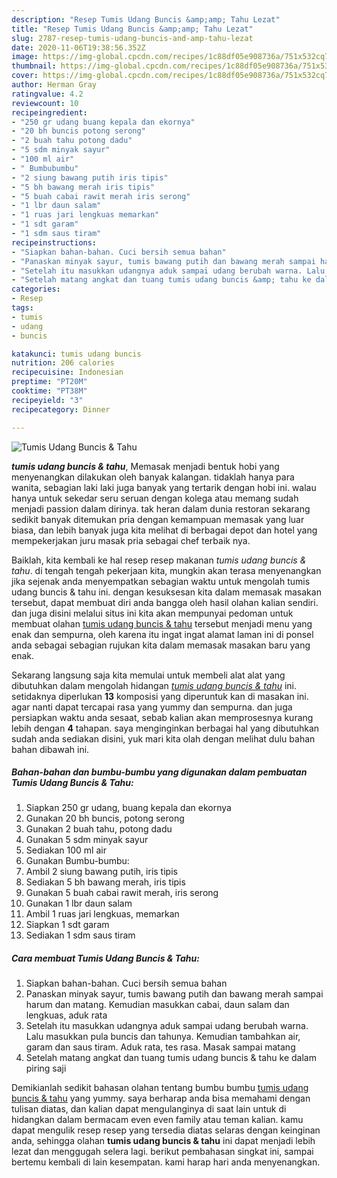 ```yaml
---
description: "Resep Tumis Udang Buncis &amp;amp; Tahu Lezat"
title: "Resep Tumis Udang Buncis &amp;amp; Tahu Lezat"
slug: 2787-resep-tumis-udang-buncis-and-amp-tahu-lezat
date: 2020-11-06T19:38:56.352Z
image: https://img-global.cpcdn.com/recipes/1c88df05e908736a/751x532cq70/tumis-udang-buncis-tahu-foto-resep-utama.jpg
thumbnail: https://img-global.cpcdn.com/recipes/1c88df05e908736a/751x532cq70/tumis-udang-buncis-tahu-foto-resep-utama.jpg
cover: https://img-global.cpcdn.com/recipes/1c88df05e908736a/751x532cq70/tumis-udang-buncis-tahu-foto-resep-utama.jpg
author: Herman Gray
ratingvalue: 4.2
reviewcount: 10
recipeingredient:
- "250 gr udang buang kepala dan ekornya"
- "20 bh buncis potong serong"
- "2 buah tahu potong dadu"
- "5 sdm minyak sayur"
- "100 ml air"
- " Bumbubumbu"
- "2 siung bawang putih iris tipis"
- "5 bh bawang merah iris tipis"
- "5 buah cabai rawit merah iris serong"
- "1 lbr daun salam"
- "1 ruas jari lengkuas memarkan"
- "1 sdt garam"
- "1 sdm saus tiram"
recipeinstructions:
- "Siapkan bahan-bahan. Cuci bersih semua bahan"
- "Panaskan minyak sayur, tumis bawang putih dan bawang merah sampai harum dan matang. Kemudian masukkan cabai, daun salam dan lengkuas, aduk rata"
- "Setelah itu masukkan udangnya aduk sampai udang berubah warna. Lalu masukkan pula buncis dan tahunya. Kemudian tambahkan air, garam dan saus tiram. Aduk rata, tes rasa. Masak sampai matang"
- "Setelah matang angkat dan tuang tumis udang buncis &amp; tahu ke dalam piring saji"
categories:
- Resep
tags:
- tumis
- udang
- buncis

katakunci: tumis udang buncis 
nutrition: 206 calories
recipecuisine: Indonesian
preptime: "PT20M"
cooktime: "PT38M"
recipeyield: "3"
recipecategory: Dinner

---
```



![Tumis Udang Buncis &amp; Tahu](https://img-global.cpcdn.com/recipes/1c88df05e908736a/751x532cq70/tumis-udang-buncis-tahu-foto-resep-utama.jpg)

<b><i>tumis udang buncis &amp; tahu</i></b>, Memasak menjadi bentuk hobi yang menyenangkan dilakukan oleh banyak kalangan. tidaklah hanya para wanita, sebagian laki laki juga banyak yang tertarik dengan hobi ini. walau hanya untuk sekedar seru seruan dengan kolega atau memang sudah menjadi passion dalam dirinya. tak heran dalam dunia restoran sekarang sedikit banyak ditemukan pria dengan kemampuan memasak yang luar biasa, dan lebih banyak juga kita melihat di berbagai depot dan hotel yang mempekerjakan juru masak pria sebagai chef terbaik nya.

Baiklah, kita kembali ke hal resep resep makanan <i>tumis udang buncis &amp; tahu</i>. di tengah tengah pekerjaan kita, mungkin akan terasa menyenangkan jika sejenak anda menyempatkan sebagian waktu untuk mengolah tumis udang buncis &amp; tahu ini. dengan kesuksesan kita dalam memasak masakan tersebut, dapat membuat diri anda bangga oleh hasil olahan kalian sendiri. dan juga disini melalui situs ini kita akan mempunyai pedoman untuk membuat olahan <u>tumis udang buncis &amp; tahu</u> tersebut menjadi menu yang enak dan sempurna, oleh karena itu ingat ingat alamat laman ini di ponsel anda sebagai sebagian rujukan kita dalam memasak masakan baru yang enak.




Sekarang langsung saja kita memulai untuk membeli alat alat yang dibutuhkan dalam mengolah hidangan <u><i>tumis udang buncis &amp; tahu</i></u> ini. setidaknya diperlukan <b>13</b> komposisi yang diperuntuk kan di masakan ini. agar nanti dapat tercapai rasa yang yummy dan sempurna. dan juga persiapkan waktu anda sesaat, sebab kalian akan memprosesnya kurang lebih dengan <b>4</b> tahapan. saya menginginkan berbagai hal yang dibutuhkan sudah anda sediakan disini, yuk mari kita olah dengan melihat dulu bahan bahan dibawah ini.

<!--inarticleads1-->

##### Bahan-bahan dan bumbu-bumbu yang digunakan dalam pembuatan Tumis Udang Buncis &amp; Tahu:

1. Siapkan 250 gr udang, buang kepala dan ekornya
1. Gunakan 20 bh buncis, potong serong
1. Gunakan 2 buah tahu, potong dadu
1. Gunakan 5 sdm minyak sayur
1. Sediakan 100 ml air
1. Gunakan  Bumbu-bumbu:
1. Ambil 2 siung bawang putih, iris tipis
1. Sediakan 5 bh bawang merah, iris tipis
1. Gunakan 5 buah cabai rawit merah, iris serong
1. Gunakan 1 lbr daun salam
1. Ambil 1 ruas jari lengkuas, memarkan
1. Siapkan 1 sdt garam
1. Sediakan 1 sdm saus tiram




<!--inarticleads2-->

##### Cara membuat Tumis Udang Buncis &amp; Tahu:

1. Siapkan bahan-bahan. Cuci bersih semua bahan
1. Panaskan minyak sayur, tumis bawang putih dan bawang merah sampai harum dan matang. Kemudian masukkan cabai, daun salam dan lengkuas, aduk rata
1. Setelah itu masukkan udangnya aduk sampai udang berubah warna. Lalu masukkan pula buncis dan tahunya. Kemudian tambahkan air, garam dan saus tiram. Aduk rata, tes rasa. Masak sampai matang
1. Setelah matang angkat dan tuang tumis udang buncis &amp; tahu ke dalam piring saji




Demikianlah sedikit bahasan olahan tentang bumbu bumbu <u>tumis udang buncis &amp; tahu</u> yang yummy. saya berharap anda bisa memahami dengan tulisan diatas, dan kalian dapat mengulanginya di saat lain untuk di hidangkan dalam bermacam even even family atau teman kalian. kamu dapat mengulik resep resep yang tersedia diatas selaras dengan keinginan anda, sehingga olahan <b>tumis udang buncis &amp; tahu</b> ini dapat menjadi lebih lezat dan menggugah selera lagi. berikut pembahasan singkat ini, sampai bertemu kembali di lain kesempatan. kami harap hari anda menyenangkan.

